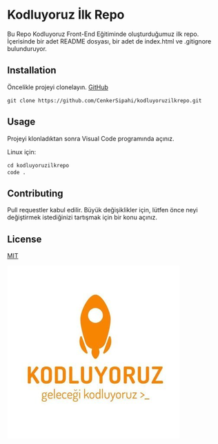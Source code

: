 # Kodluyoruz İlk Repo
Bu Repo Kodluyoruz Front-End Eğitiminde oluşturduğumuz ilk repo. İçerisinde bir adet README dosyası, bir adet de index.html ve .gitignore bulunduruyor.

## Installation
Öncelikle projeyi clonelayın. [GitHub](https://github.com/CenkerSipahi/kodluyoruzilkrepo.git)

```
git clone https://github.com/CenkerSipahi/kodluyoruzilkrepo.git
```

## Usage
Projeyi klonladıktan sonra Visual Code programında açınız.

Linux için:

```
cd kodluyoruzilkrepo
code .
```

## Contributing
Pull requestler kabul edilir. Büyük değişiklikler için, lütfen önce neyi değiştirmek istediğinizi tartışmak için bir konu açınız.

## License
[MIT](https://choosealicense.com/licenses/mit/)

![Kodluyoruz Logo](https://raw.githubusercontent.com/Kodluyoruz/taskforce/git/git/markdown-nedir-nasil-kullaniriz-/figures/kodluyoruz_logo.jpg)